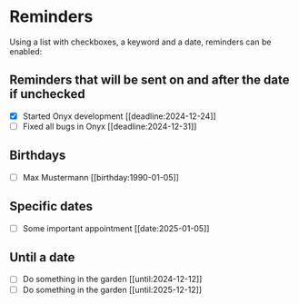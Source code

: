# Reminders

Using a list with checkboxes, a keyword and a date, reminders can be enabled:

## Reminders that will be sent on and after the date if unchecked

- [x] Started Onyx development [[deadline:2024-12-24]]
- [ ] Fixed all bugs in Onyx [[deadline:2024-12-31]]

## Birthdays 

- [ ] Max Mustermann [[birthday:1990-01-05]]

## Specific dates

- [ ] Some important appointment [[date:2025-01-05]]

## Until a date

- [ ] Do something in the garden [[until:2024-12-12]]
- [ ] Do something in the garden [[until:2025-12-12]]

